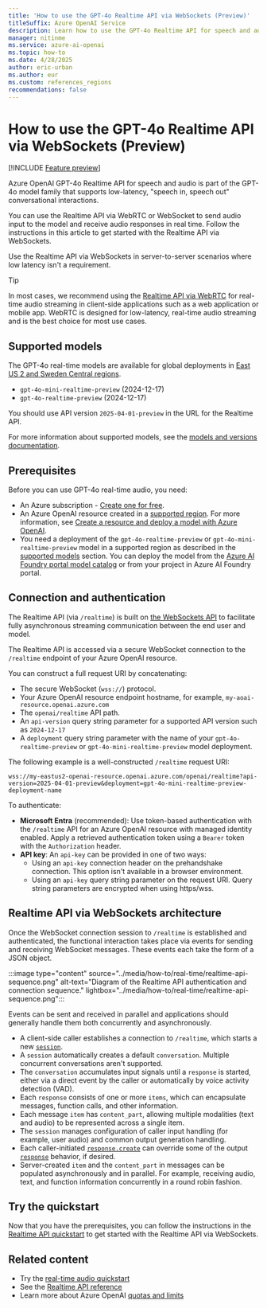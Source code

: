 ```yaml
---
title: 'How to use the GPT-4o Realtime API via WebSockets (Preview)'
titleSuffix: Azure OpenAI Service
description: Learn how to use the GPT-4o Realtime API for speech and audio via WebSockets.
manager: nitinme
ms.service: azure-ai-openai
ms.topic: how-to
ms.date: 4/28/2025
author: eric-urban
ms.author: eur
ms.custom: references_regions
recommendations: false
---
```


# How to use the GPT-4o Realtime API via WebSockets (Preview)

[!INCLUDE [Feature preview](../includes/preview-feature.md)]

Azure OpenAI GPT-4o Realtime API for speech and audio is part of the GPT-4o model family that supports low-latency, "speech in, speech out" conversational interactions. 

You can use the Realtime API via WebRTC or WebSocket to send audio input to the model and receive audio responses in real time. Follow the instructions in this article to get started with the Realtime API via WebSockets.

Use the Realtime API via WebSockets in server-to-server scenarios where low latency isn't a requirement.

> [!TIP] 
> In most cases, we recommend using the [Realtime API via WebRTC](./realtime-audio-webrtc.md) for real-time audio streaming in client-side applications such as a web application or mobile app. WebRTC is designed for low-latency, real-time audio streaming and is the best choice for most use cases.

## Supported models

The GPT-4o real-time models are available for global deployments in [East US 2 and Sweden Central regions](../concepts/models.md#global-standard-model-availability).
- `gpt-4o-mini-realtime-preview` (2024-12-17)
- `gpt-4o-realtime-preview` (2024-12-17)

You should use API version `2025-04-01-preview` in the URL for the Realtime API. 

For more information about supported models, see the [models and versions documentation](../concepts/models.md#audio-models).

## Prerequisites

Before you can use GPT-4o real-time audio, you need:

- An Azure subscription - <a href="https://azure.microsoft.com/free/cognitive-services" target="_blank">Create one for free</a>.
- An Azure OpenAI resource created in a [supported region](#supported-models). For more information, see [Create a resource and deploy a model with Azure OpenAI](create-resource.md).
- You need a deployment of the `gpt-4o-realtime-preview` or `gpt-4o-mini-realtime-preview` model in a supported region as described in the [supported models](#supported-models) section. You can deploy the model from the [Azure AI Foundry portal model catalog](../../../ai-foundry/how-to/model-catalog-overview.md) or from your project in Azure AI Foundry portal. 

## Connection and authentication

The Realtime API (via `/realtime`) is built on [the WebSockets API](https://developer.mozilla.org/en-US/docs/Web/API/WebSockets_API) to facilitate fully asynchronous streaming communication between the end user and model. 

The Realtime API is accessed via a secure WebSocket connection to the `/realtime` endpoint of your Azure OpenAI resource.

You can construct a full request URI by concatenating:

- The secure WebSocket (`wss://`) protocol.
- Your Azure OpenAI resource endpoint hostname, for example, `my-aoai-resource.openai.azure.com`
- The `openai/realtime` API path.
- An `api-version` query string parameter for a supported API version such as `2024-12-17`
- A `deployment` query string parameter with the name of your `gpt-4o-realtime-preview` or `gpt-4o-mini-realtime-preview` model deployment.

The following example is a well-constructed `/realtime` request URI:

```http
wss://my-eastus2-openai-resource.openai.azure.com/openai/realtime?api-version=2025-04-01-preview&deployment=gpt-4o-mini-realtime-preview-deployment-name
```

To authenticate:
- **Microsoft Entra** (recommended): Use token-based authentication with the `/realtime` API for an Azure OpenAI resource with managed identity enabled. Apply a retrieved authentication token using a `Bearer` token with the `Authorization` header.
- **API key**: An `api-key` can be provided in one of two ways:
  - Using an `api-key` connection header on the prehandshake connection. This option isn't available in a browser environment.
  - Using an `api-key` query string parameter on the request URI. Query string parameters are encrypted when using https/wss.

## Realtime API via WebSockets architecture

Once the WebSocket connection session to `/realtime` is established and authenticated, the functional interaction takes place via events for sending and receiving WebSocket messages. These events each take the form of a JSON object. 

:::image type="content" source="../media/how-to/real-time/realtime-api-sequence.png" alt-text="Diagram of the Realtime API authentication and connection sequence." lightbox="../media/how-to/real-time/realtime-api-sequence.png":::

<!--
sequenceDiagram
  actor User as End User
  participant MiddleTier as /realtime host
  participant AOAI as Azure OpenAI
  User->>MiddleTier: Begin interaction
  MiddleTier->>MiddleTier: Authenticate/Validate User
  MiddleTier--)User: audio information
  User--)MiddleTier: 
  MiddleTier--)User: text information
  User--)MiddleTier: 
  MiddleTier--)User: control information
  User--)MiddleTier: 
  MiddleTier->>AOAI: connect to /realtime
  MiddleTier->>AOAI: configure session
  AOAI->>MiddleTier: session start
  MiddleTier--)AOAI: send/receive WS commands
  AOAI--)MiddleTier: 
  AOAI--)MiddleTier: create/start conversation responses
  AOAI--)MiddleTier: (within responses) create/start/add/finish items
  AOAI--)MiddleTier: (within items) create/stream/finish content parts
-->

Events can be sent and received in parallel and applications should generally handle them both concurrently and asynchronously.

- A client-side caller establishes a connection to `/realtime`, which starts a new [`session`](../realtime-audio-reference.md#realtimerequestsession).
- A `session` automatically creates a default `conversation`. Multiple concurrent conversations aren't supported.
- The `conversation` accumulates input signals until a `response` is started, either via a direct event by the caller or automatically by voice activity detection (VAD).
- Each `response` consists of one or more `items`, which can encapsulate messages, function calls, and other information.
- Each message `item` has `content_part`, allowing multiple modalities (text and audio) to be represented across a single item.
- The `session` manages configuration of caller input handling (for example, user audio) and common output generation handling.
- Each caller-initiated [`response.create`](../realtime-audio-reference.md#realtimeclienteventresponsecreate) can override some of the output [`response`](../realtime-audio-reference.md#realtimeresponse) behavior, if desired.
- Server-created `item` and the `content_part` in messages can be populated asynchronously and in parallel. For example, receiving audio, text, and function information concurrently in a round robin fashion.

## Try the quickstart

Now that you have the prerequisites, you can follow the instructions in the [Realtime API quickstart](../realtime-audio-quickstart.md) to get started with the Realtime API via WebSockets.

## Related content

* Try the [real-time audio quickstart](../realtime-audio-quickstart.md)
* See the [Realtime API reference](../realtime-audio-reference.md)
* Learn more about Azure OpenAI [quotas and limits](../quotas-limits.md)
